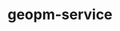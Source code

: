 ---
title: "geopm-service"
layout: cache
categories: [package, develop]
meta: {"versions": ["3.1.0"], "compilers": ["gcc@=11.4.0"], "oss": ["ubuntu22.04"], "platforms": ["linux"], "targets": ["x86_64_v3"], "stacks": ["e4s", "root"], "num_specs": 13, "num_specs_by_stack": {"root": 13, "e4s": 13}}
spec_details: [{"hash": "gznns74b6vqepludssha7hjgq3obufaj", "compiler": "gcc@=11.4.0", "versions": ["3.1.0"], "os": "ubuntu22.04", "platform": "linux", "target": "x86_64_v3", "variants": ["build_system=autotools", "~debug", "~gnu-ld", "~levelzero", "+libcap", "+liburing", "~nvml", "+systemd"], "stacks": ["root", "e4s"], "size": "-", "tarball": "https://binaries.spack.io/develop/build_cache/linux-ubuntu22.04-x86_64_v3/gcc-11.4.0/geopm-service-3.1.0/linux-ubuntu22.04-x86_64_v3-gcc-11.4.0-geopm-service-3.1.0-gznns74b6vqepludssha7hjgq3obufaj.spack"}, {"hash": "evegfxybckdiibzriuej6i2f3ot7vwfu", "compiler": "gcc@=11.4.0", "versions": ["3.1.0"], "os": "ubuntu22.04", "platform": "linux", "target": "x86_64_v3", "variants": ["build_system=autotools", "~debug", "~gnu-ld", "~levelzero", "+libcap", "+liburing", "~nvml", "+systemd"], "stacks": ["root", "e4s"], "size": "-", "tarball": "https://binaries.spack.io/develop/build_cache/linux-ubuntu22.04-x86_64_v3/gcc-11.4.0/geopm-service-3.1.0/linux-ubuntu22.04-x86_64_v3-gcc-11.4.0-geopm-service-3.1.0-evegfxybckdiibzriuej6i2f3ot7vwfu.spack"}, {"hash": "qfnpvj3c3ntiphl7ameyu2bfk2aydcgr", "compiler": "gcc@=11.4.0", "versions": ["3.1.0"], "os": "ubuntu22.04", "platform": "linux", "target": "x86_64_v3", "variants": ["build_system=autotools", "~debug", "~gnu-ld", "~levelzero", "+libcap", "+liburing", "~nvml", "+systemd"], "stacks": ["root", "e4s"], "size": "-", "tarball": "https://binaries.spack.io/develop/build_cache/linux-ubuntu22.04-x86_64_v3/gcc-11.4.0/geopm-service-3.1.0/linux-ubuntu22.04-x86_64_v3-gcc-11.4.0-geopm-service-3.1.0-qfnpvj3c3ntiphl7ameyu2bfk2aydcgr.spack"}, {"hash": "wyna5kw5yj43nyfkwxxgbbjrc6udqvwj", "compiler": "gcc@=11.4.0", "versions": ["3.1.0"], "os": "ubuntu22.04", "platform": "linux", "target": "x86_64_v3", "variants": ["build_system=autotools", "~debug", "~gnu-ld", "~levelzero", "+libcap", "+liburing", "~nvml", "+systemd"], "stacks": ["root", "e4s"], "size": "-", "tarball": "https://binaries.spack.io/develop/build_cache/linux-ubuntu22.04-x86_64_v3/gcc-11.4.0/geopm-service-3.1.0/linux-ubuntu22.04-x86_64_v3-gcc-11.4.0-geopm-service-3.1.0-wyna5kw5yj43nyfkwxxgbbjrc6udqvwj.spack"}, {"hash": "encd5w6jfhmncyu35zdfbiunsiragrt7", "compiler": "gcc@=11.4.0", "versions": ["3.1.0"], "os": "ubuntu22.04", "platform": "linux", "target": "x86_64_v3", "variants": ["build_system=autotools", "~debug", "~gnu-ld", "~levelzero", "+libcap", "+liburing", "~nvml", "+systemd"], "stacks": ["root", "e4s"], "size": "-", "tarball": "https://binaries.spack.io/develop/build_cache/linux-ubuntu22.04-x86_64_v3/gcc-11.4.0/geopm-service-3.1.0/linux-ubuntu22.04-x86_64_v3-gcc-11.4.0-geopm-service-3.1.0-encd5w6jfhmncyu35zdfbiunsiragrt7.spack"}, {"hash": "rrf5jxrriiappaqgg2wysuzx4lrusn33", "compiler": "gcc@=11.4.0", "versions": ["3.1.0"], "os": "ubuntu22.04", "platform": "linux", "target": "x86_64_v3", "variants": ["build_system=autotools", "~debug", "~gnu-ld", "~levelzero", "+libcap", "+liburing", "~nvml", "+systemd"], "stacks": ["root", "e4s"], "size": "-", "tarball": "https://binaries.spack.io/develop/build_cache/linux-ubuntu22.04-x86_64_v3/gcc-11.4.0/geopm-service-3.1.0/linux-ubuntu22.04-x86_64_v3-gcc-11.4.0-geopm-service-3.1.0-rrf5jxrriiappaqgg2wysuzx4lrusn33.spack"}, {"hash": "qffbxinc7rnpkanveie4hm53bjelfuli", "compiler": "gcc@=11.4.0", "versions": ["3.1.0"], "os": "ubuntu22.04", "platform": "linux", "target": "x86_64_v3", "variants": ["build_system=autotools", "~debug", "~gnu-ld", "~levelzero", "+libcap", "+liburing", "~nvml", "+systemd"], "stacks": ["root", "e4s"], "size": "-", "tarball": "https://binaries.spack.io/develop/build_cache/linux-ubuntu22.04-x86_64_v3/gcc-11.4.0/geopm-service-3.1.0/linux-ubuntu22.04-x86_64_v3-gcc-11.4.0-geopm-service-3.1.0-qffbxinc7rnpkanveie4hm53bjelfuli.spack"}, {"hash": "t76y54qbpmj4jvteexrvbmxcknfkban5", "compiler": "gcc@=11.4.0", "versions": ["3.1.0"], "os": "ubuntu22.04", "platform": "linux", "target": "x86_64_v3", "variants": ["build_system=autotools", "~debug", "~gnu-ld", "~levelzero", "+libcap", "+liburing", "~nvml", "+systemd"], "stacks": ["root", "e4s"], "size": "-", "tarball": "https://binaries.spack.io/develop/build_cache/linux-ubuntu22.04-x86_64_v3/gcc-11.4.0/geopm-service-3.1.0/linux-ubuntu22.04-x86_64_v3-gcc-11.4.0-geopm-service-3.1.0-t76y54qbpmj4jvteexrvbmxcknfkban5.spack"}, {"hash": "nwmi5p77zopbgjtsmo44yak3onq24cht", "compiler": "gcc@=11.4.0", "versions": ["3.1.0"], "os": "ubuntu22.04", "platform": "linux", "target": "x86_64_v3", "variants": ["build_system=autotools", "~debug", "~gnu-ld", "~levelzero", "+libcap", "+liburing", "~nvml", "+systemd"], "stacks": ["root", "e4s"], "size": "-", "tarball": "https://binaries.spack.io/develop/build_cache/linux-ubuntu22.04-x86_64_v3/gcc-11.4.0/geopm-service-3.1.0/linux-ubuntu22.04-x86_64_v3-gcc-11.4.0-geopm-service-3.1.0-nwmi5p77zopbgjtsmo44yak3onq24cht.spack"}, {"hash": "vnvhqizd3wlkkxhng4xnpeunmuo2xn2j", "compiler": "gcc@=11.4.0", "versions": ["3.1.0"], "os": "ubuntu22.04", "platform": "linux", "target": "x86_64_v3", "variants": ["build_system=autotools", "~debug", "~gnu-ld", "~levelzero", "+libcap", "+liburing", "~nvml", "+systemd"], "stacks": ["root", "e4s"], "size": "-", "tarball": "https://binaries.spack.io/develop/build_cache/linux-ubuntu22.04-x86_64_v3/gcc-11.4.0/geopm-service-3.1.0/linux-ubuntu22.04-x86_64_v3-gcc-11.4.0-geopm-service-3.1.0-vnvhqizd3wlkkxhng4xnpeunmuo2xn2j.spack"}, {"hash": "rmqkeuwbxln6vgz5do4hrsgzrd264ecn", "compiler": "gcc@=11.4.0", "versions": ["3.1.0"], "os": "ubuntu22.04", "platform": "linux", "target": "x86_64_v3", "variants": ["build_system=autotools", "~debug", "~gnu-ld", "~levelzero", "+libcap", "+liburing", "~nvml", "+systemd"], "stacks": ["root", "e4s"], "size": "-", "tarball": "https://binaries.spack.io/develop/build_cache/linux-ubuntu22.04-x86_64_v3/gcc-11.4.0/geopm-service-3.1.0/linux-ubuntu22.04-x86_64_v3-gcc-11.4.0-geopm-service-3.1.0-rmqkeuwbxln6vgz5do4hrsgzrd264ecn.spack"}, {"hash": "wmubaaxhgohrrpiiojc42ckj2fsozdm6", "compiler": "gcc@=11.4.0", "versions": ["3.1.0"], "os": "ubuntu22.04", "platform": "linux", "target": "x86_64_v3", "variants": ["build_system=autotools", "~debug", "~gnu-ld", "~levelzero", "+libcap", "+liburing", "~nvml", "+systemd"], "stacks": ["root", "e4s"], "size": "-", "tarball": "https://binaries.spack.io/develop/build_cache/linux-ubuntu22.04-x86_64_v3/gcc-11.4.0/geopm-service-3.1.0/linux-ubuntu22.04-x86_64_v3-gcc-11.4.0-geopm-service-3.1.0-wmubaaxhgohrrpiiojc42ckj2fsozdm6.spack"}, {"hash": "cmue5wig5fystlmybpitzu3g6osycu7g", "compiler": "gcc@=11.4.0", "versions": ["3.1.0"], "os": "ubuntu22.04", "platform": "linux", "target": "x86_64_v3", "variants": ["build_system=autotools", "~debug", "~gnu-ld", "~levelzero", "+libcap", "+liburing", "~nvml", "+systemd"], "stacks": ["root", "e4s"], "size": "-", "tarball": "https://binaries.spack.io/develop/build_cache/linux-ubuntu22.04-x86_64_v3/gcc-11.4.0/geopm-service-3.1.0/linux-ubuntu22.04-x86_64_v3-gcc-11.4.0-geopm-service-3.1.0-cmue5wig5fystlmybpitzu3g6osycu7g.spack"}]
---